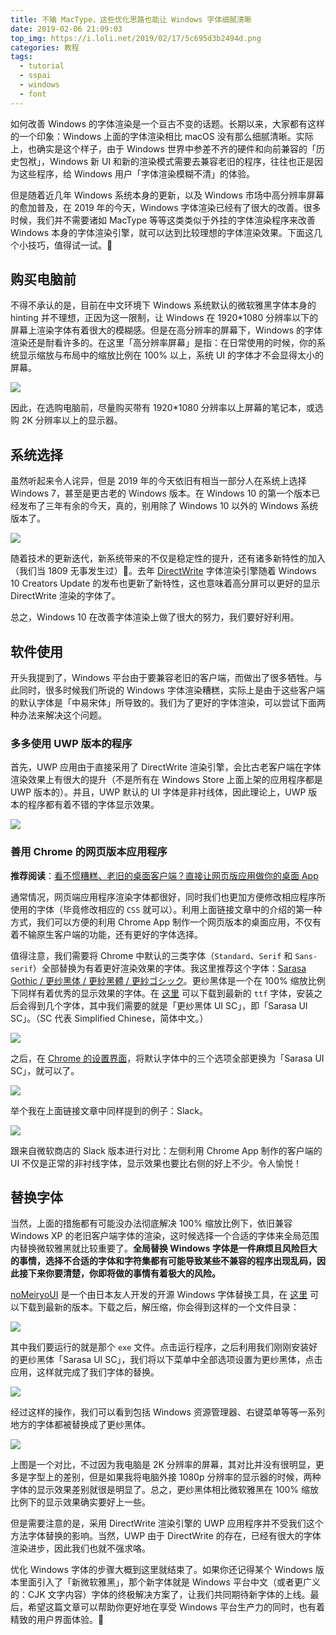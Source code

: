 ```yaml
---
title: 不输 MacType，这些优化思路也能让 Windows 字体细腻清晰
date: 2019-02-06 21:09:03
top_img: https://i.loli.net/2019/02/17/5c695d3b2494d.png
categories: 教程
tags:
  - tutorial
  - sspai
  - windows
  - font
---
```


如何改善 Windows 的字体渲染是一个亘古不变的话题。长期以来，大家都有这样的一个印象：Windows 上面的字体渲染相比 macOS 没有那么细腻清晰。实际上，也确实是这个样子，由于 Windows 世界中参差不齐的硬件和向前兼容的「历史包袱」，Windows 新 UI 和新的渲染模式需要去兼容老旧的程序，往往也正是因为这些程序，给 Windows 用户「字体渲染模糊不清」的体验。

但是随着近几年 Windows 系统本身的更新，以及 Windows 市场中高分辨率屏幕的愈加普及，在 2019 年的今天，Windows 字体渲染已经有了很大的改善。很多时候，我们并不需要诸如 MacType 等等这类类似于外挂的字体渲染程序来改善 Windows 本身的字体渲染引擎，就可以达到比较理想的字体渲染效果。下面这几个小技巧，值得试一试。📓

## 购买电脑前

不得不承认的是，目前在中文环境下 Windows 系统默认的微软雅黑字体本身的 hinting 并不理想，正因为这一限制，让 Windows 在 1920*1080 分辨率以下的屏幕上渲染字体有着很大的模糊感。但是在高分辨率的屏幕下，Windows 的字体渲染还是耐看许多的。在这里「高分辨率屏幕」是指：在日常使用的时候，你的系统显示缩放与布局中的缩放比例在 100% 以上，系统 UI 的字体才不会显得太小的屏幕。

![](https://i.loli.net/2019/02/17/5c695d4373ced.png)

因此，在选购电脑前，尽量购买带有 1920*1080 分辨率以上屏幕的笔记本，或选购 2K 分辨率以上的显示器。

## 系统选择

虽然听起来令人诧异，但是 2019 年的今天依旧有相当一部分人在系统上选择 Windows 7，甚至是更古老的 Windows 版本。在 Windows 10 的第一个版本已经发布了三年有余的今天，真的，别用除了 Windows 10 以外的 Windows 系统版本了。

![](https://i.loli.net/2019/02/17/5c695d4c65dd0.png)

随着技术的更新迭代，新系统带来的不仅是稳定性的提升，还有诸多新特性的加入（我们当 1809 无事发生过）👻。去年 [DirectWrite](https://docs.microsoft.com/en-us/windows/desktop/directwrite/direct-write-portal) 字体渲染引擎随着 Windows 10 Creators Update 的发布也更新了新特性，这也意味着高分屏可以更好的显示 DirectWrite 渲染的字体了。

总之，Windows 10 在改善字体渲染上做了很大的努力，我们要好好利用。

## 软件使用

开头我提到了，Windows 平台由于要兼容老旧的客户端，而做出了很多牺牲。与此同时，很多时候我们所说的 Windows 字体渲染糟糕，实际上是由于这些客户端的默认字体是「中易宋体」所导致的。我们为了更好的字体渲染，可以尝试下面两种办法来解决这个问题。

### 多多使用 UWP 版本的程序

首先，UWP 应用由于直接采用了 DirectWrite 渲染引擎，会比古老客户端在字体渲染效果上有很大的提升（不是所有在 Windows Store 上面上架的应用程序都是 UWP 版本的）。并且，UWP 默认的 UI 字体是非衬线体，因此理论上，UWP 版本的程序都有着不错的字体显示效果。

![](https://i.loli.net/2019/02/17/5c695d7e180f6.png)

### 善用 Chrome 的网页版本应用程序

**推荐阅读**：[看不惯糟糕、老旧的桌面客户端？直接让网页版应用做你的桌面 App](https://sspai.com/post/50250)

通常情况，网页端应用程序渲染字体都很好，同时我们也更加方便修改相应程序所使用的字体（毕竟修改相应的 `CSS` 就可以）。利用上面链接文章中的介绍的第一种方式，我们可以方便的利用 Chrome App 制作一个网页版本的桌面应用，不仅有着不输原生客户端的功能，还有更好的字体选择。

值得注意，我们需要将 Chrome 中默认的三类字体（`Standard`、`Serif` 和 `Sans-serif`）全部替换为有着更好渲染效果的字体。我这里推荐这个字体：[Sarasa Gothic / 更纱黑体 / 更紗黑體 / 更紗ゴシック](https://github.com/be5invis/Sarasa-Gothic/)。更纱黑体是一个在 100% 缩放比例下同样有着优秀的显示效果的字体。在 [这里](https://github.com/be5invis/Sarasa-Gothic/releases) 可以下载到最新的 `ttf` 字体，安装之后会得到几个字体，其中我们需要的就是「更纱黑体 UI SC」，即「Sarasa UI SC」。（SC 代表 Simplified Chinese，简体中文。）

![](https://i.loli.net/2019/02/17/5c695d939f554.png)

之后，在 [Chrome 的设置界面](chrome://settings/)，将默认字体中的三个选项全部更换为「Sarasa UI SC」，就可以了。

![](https://i.loli.net/2019/02/17/5c695d8a7cd48.png)

举个我在上面链接文章中同样提到的例子：Slack。

![](https://i.loli.net/2019/02/17/5c695d540eb56.jpg)

跟来自微软商店的 Slack 版本进行对比：左侧利用 Chrome App 制作的客户端的 UI 不仅是正常的非衬线字体，显示效果也要比右侧的好上不少。令人愉悦！

## 替换字体

当然，上面的措施都有可能没办法彻底解决 100% 缩放比例下，依旧兼容 Windows XP 的老旧客户端字体的渲染，这时候选择一个合适的字体来全局范围内替换微软雅黑就比较重要了。**全局替换 Windows 字体是一件麻烦且风险巨大的事情，选择不合适的字体和字符集都有可能导致某些不兼容的程序出现乱码，因此接下来你要清楚，你即将做的事情有着极大的风险。**

[noMeiryoUI](https://github.com/Tatsu-syo/noMeiryoUI)  是一个由日本友人开发的开源 Windows 字体替换工具，在 [这里](https://github.com/Tatsu-syo/noMeiryoUI/releases) 可以下载到最新的版本。下载之后，解压缩，你会得到这样的一个文件目录：

![](https://i.loli.net/2019/02/17/5c695d9901937.png)

其中我们要运行的就是那个 `exe` 文件。点击运行程序，之后利用我们刚刚安装好的更纱黑体「Sarasa UI SC」，我们将以下菜单中全部选项设置为更纱黑体，点击应用，这样就完成了我们字体的替换。

![](https://i.loli.net/2019/02/17/5c695da83ecfd.png)

经过这样的操作，我们可以看到包括 Windows 资源管理器、右键菜单等等一系列地方的字体都被替换成了更纱黑体。

![](https://i.loli.net/2019/02/17/5c695daeec19a.png)

上图是一个对比，不过因为我电脑是 2K 分辨率的屏幕，其对比并没有很明显，更多是字型上的差别，但是如果我将电脑外接 1080p 分辨率的显示器的时候，两种字体的显示效果差别就很是明显了。总之，更纱黑体相比微软雅黑在 100% 缩放比例下的显示效果确实要好上一些。

但是需要注意的是，采用 DirectWrite 渲染引擎的 UWP 应用程序并不受我们这个方法字体替换的影响。当然，UWP 由于 DirectWrite 的存在，已经有很大的字体渲染进步，因此我们也就不强求咯。

优化 Windows 字体的步骤大概到这里就结束了。如果你还记得某个 Windows 版本里面引入了「新微软雅黑」，那个新字体就是 Windows 平台中文（或者更广义的：CJK 文字内容）字体的终极解决方案了，让我们共同期待新字体的上线。最后，希望这篇文章可以帮助你更好地在享受 Windows 平台生产力的同时，也有着精致的用户界面体验。🚀
